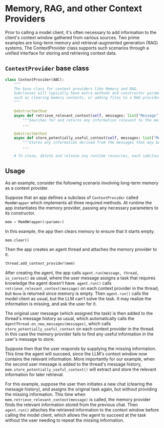 # Memory, RAG, and other Context Providers

Prior to calling a model client, it's often necessary to add information to the client's context window gathered from various sources.
Two prime examples are long-term memory and retrieval-augmented generation (RAG) systems.
The ContextProvider class supports such scenarios through a unified interface for storing and retrieving context data.

## `ContextProvider` base class

```python
class ContextProvider(ABC):
    """
    The base class for context providers like Memory and RAG.
    Subclasses will typically have extra methods and constructor parameters for specific functionality,
    such as clearing memory contents, or adding files to a RAG provider. 
    """

    @abstractmethod
    async def retrieve_relevant_context(self, messages: list["Message"]) -> TextContent | None:
        """Searches for and returns any information relevant to the messages."""
        ...

    @abstractmethod
    async def store_potentially_useful_context(self, messages: list["Message"]) -> None:
        """Stores any information derived from the messages that may be useful to retrieve later."""
        ...

    # To close, delete and release any runtime resources, each subclass should override the built-in Python `del` method.    
```

## Usage

As an example, consider the following scenario involving long-term memory as a context provider.

Suppose that an app defines a subclass of `ContextProvider` called `Mem0Wrapper` which implements all three required methods.
At runtime the app instantiates the memory provider, passing any necessary parameters to its constructor.
```python
mem = Mem0Wrapper(<params>)
```

In this example, the app then clears memory to ensure that it starts empty.
```python
mem.clear()
```

Then the app creates an agent thread and attaches the memory provider to it.
```python
thread.add_context_provider(mem)
```

After creating the agent, the app calls `agent.run(message, thread, io_context)` as usual,
where the user message assigns a task that requires knowledge the agent doesn't have.
`agent.run()` calls `retrieve_relevant_context(message)` on each context provider in the thread,
but `None` is returned since memory is empty.
Then `agent.run()` calls the model client as usual, but the LLM can't solve the task.
It may realize the information is missing, and ask the user for it.

The original user message (which assigned the task) is then added to the thread's message history as usual,
which automatically calls the `AgentThread.on_new_messages(messages)`,
which calls `store_potentially_useful_context` on each context provider in the thread.
In this case the memory provider fails to find any useful information in the user's message to store.

Suppose then that the user responds by supplying the missing information.
This time the agent will succeed, since the LLM's context window now contains the relevant information.
More importantly for our example, when the second user message is added to the thread's message history,
`mem.store_potentially_useful_context()` will extract and store the relevant information for later retrieval.

For this example, suppose the user then initiates a new chat (clearing the message history),
and assigns the original task again, but without providing the missing information.
This time when `mem.retrieve_relevant_context(message)` is called, the memory provider finds the relevant information stored from the previous chat.
Then `agent.run()` attaches the retrieved information to the context window before calling the model client,
which allows the agent to succeed at the task without the user needing to repeat the missing information.
